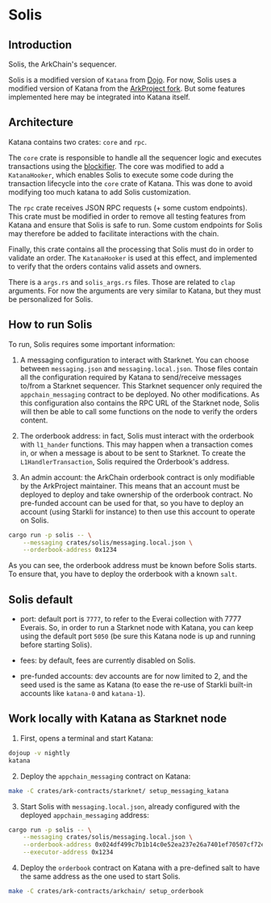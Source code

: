 # Solis

## Introduction

Solis, the ArkChain's sequencer.

Solis is a modified version of `Katana` from [Dojo](https://github.com/dojoengine/dojo).
For now, Solis uses a modified version of Katana from the [ArkProject fork](https://github.com/ArkProjectNFTs/dojo). But some features implemented here may be integrated into Katana itself.

## Architecture

Katana contains two crates: `core` and `rpc`.

The `core` crate is responsible to handle all the sequencer logic and executes transactions using the [blockifier](https://github.com/starkware-libs/blockifier). The core was modified to add a `KatanaHooker`, which enables Solis to execute some code during the transaction lifecycle into the `core` crate of Katana. This was done to avoid modifying too much katana to add Solis customization.

The `rpc` crate receives JSON RPC requests (+ some custom endpoints). This crate must be modified in order to remove all testing features from Katana and ensure that Solis is safe to run. Some custom endpoints for Solis may therefore be added to facilitate interactions with the chain.

Finally, this crate contains all the processing that Solis must do in order to validate an order. The `KatanaHooker` is used at this effect, and implemented to verify that the orders contains valid assets and owners.

There is a `args.rs` and `solis_args.rs` files. Those are related to `clap` arguments. For now the arguments are very similar to Katana, but they must be personalized for Solis.

## How to run Solis

To run, Solis requires some important information:
1. A messaging configuration to interact with Starknet. You can choose between `messaging.json` and `messaging.local.json`. Those files contain all the configuration required by Katana to send/receive messages to/from a Starknet sequencer. This Starknet sequencer only required the `appchain_messaging` contract to be deployed. No other modifications.
   As this configuration also contains the RPC URL of the Starknet node, Solis will then be able to call some functions on the node to verify the orders content.

2. The orderbook address: in fact, Solis must interact with the orderbook with `l1_hander` functions. This may happen when a transaction comes in, or when a message is about to be sent to Starknet. To create the `L1HandlerTransaction`, Solis required the Orderbook's address.

3. An admin account: the ArkChain orderbook contract is only modifiable by the ArkProject maintainer. This means that an account must be deployed to deploy and take ownership of the orderbook contract. No pre-funded account can be used for that, so you have to deploy an account (using Starkli for instance) to then use this account to operate on Solis.

```bash
cargo run -p solis -- \
    --messaging crates/solis/messaging.local.json \
    --orderbook-address 0x1234
```

As you can see, the orderbook address must be known before Solis starts. To ensure that, you have to deploy the orderbook with a known `salt`.

## Solis default

* port: default port is `7777`, to refer to the Everai collection with 7777 Everais. So, in order to run a Starknet node with Katana, you can keep using the default port `5050` (be sure this Katana node is up and running before starting Solis).

* fees: by default, fees are currently disabled on Solis.

* pre-funded accounts: dev accounts are for now limited to 2, and the seed used is the same as Katana (to ease the re-use of Starkli built-in accounts like `katana-0` and `katana-1`).

## Work locally with Katana as Starknet node

1. First, opens a terminal and start Katana:
```bash
dojoup -v nightly
katana
```
2. Deploy the `appchain_messaging` contract on Katana:
```bash
make -C crates/ark-contracts/starknet/ setup_messaging_katana
```
3. Start Solis with `messaging.local.json`, already configured with the deployed `appchain_messaging` address:
```bash
cargo run -p solis -- \
    --messaging crates/solis/messaging.local.json \
    --orderbook-address 0x024df499c7b1b14c0e52ea237e26a7401ef70507cf72eaef105316dfb5a207a7 \
    --executor-address 0x1234
```
4. Deploy the `orderbook` contract on Katana with a pre-defined salt to have the same address as the one used to start Solis.
```bash
make -C crates/ark-contracts/arkchain/ setup_orderbook
```
